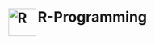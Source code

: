# R-Programming <img align="left" alt="R" width="55px" src="https://upload.wikimedia.org/wikipedia/commons/thumb/1/1b/R_logo.svg/1024px-R_logo.svg.png"/>
